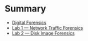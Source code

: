 # Summary

* [Digital Forensics](README.md)
* [Lab 1 — Network Traffic Forensics](Lab01/README.md)
* [Lab 2 — Disk Image Forensics](Lab02/README.md)
